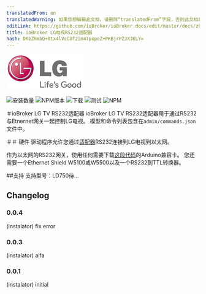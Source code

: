 ```yaml
---
translatedFrom: en
translatedWarning: 如果您想编辑此文档，请删除“translatedFrom”字段，否则此文档将再次自动翻译
editLink: https://github.com/ioBroker/ioBroker.docs/edit/master/docs/zh-cn/adapterref/iobroker.lgtv-rs/README.md
title: ioBroker LG电视RS232适配器
hash: DKbZHmbQ+8tx4lVcCUf2im47pxpoZ+PKBjrPZJX3KLY=
---
```

![商标](../../../en/adapterref/iobroker.lgtv-rs/admin/lg_admin.png)

![安装数量](http://iobroker.live/badges/lgtv-rs-stable.svg)
![NPM版本](http://img.shields.io/npm/v/iobroker.lgtv-rs.svg)
![下载](https://img.shields.io/npm/dm/iobroker.lgtv-rs.svg)
![测试](http://img.shields.io/travis/instalator/ioBroker.lgtv-rs/master.svg)
![NPM](https://nodei.co/npm/iobroker.lgtv-rs.png?downloads=true)

＃ioBroker LG TV RS232适配器
ioBroker LG TV RS232适配器用于通过RS232与Etnernet网关一起控制LG电视。
模型和命令列表包含在`admin/commands.json`文件中。

＃＃ 硬件
驱动程序允许您通过[适配器](http://blog.instalator.ru/archives/744)RS232连接到LG电视到以太网。

作为以太网的RS232网关，使用任何需要下载[这段代码](https://github.com/stepansnigirev/ArduinoSerialToEthernet)的Arduino兼容卡。
您还需要一个Ethernet Shield W5100或W5500以及一个RS232到TTL转换器。

##支持
支持型号：LD750待...

## Changelog
### 0.0.4
  (instalator) fix error

### 0.0.3
  (instalator) alfa

### 0.0.1
  (instalator) initial